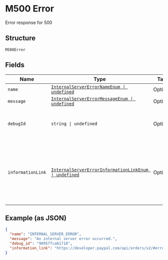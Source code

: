 
# M500 Error

Error response for 500

## Structure

`M500Error`

## Fields

| Name | Type | Tags | Description |
|  --- | --- | --- | --- |
| `name` | [`InternalServerErrorNameEnum \| undefined`](../../doc/models/internal-server-error-name-enum.md) | Optional | - |
| `message` | [`InternalServerErrorMessageEnum \| undefined`](../../doc/models/internal-server-error-message-enum.md) | Optional | - |
| `debugId` | `string \| undefined` | Optional | The PayPal internal ID. Used for correlation purposes. |
| `informationLink` | [`InternalServerErrorInformationLinkEnum \| undefined`](../../doc/models/internal-server-error-information-link-enum.md) | Optional | The information link, or URI, that shows detailed information about this error for the developer. |

## Example (as JSON)

```json
{
  "name": "INTERNAL_SERVER_ERROR",
  "message": "An internal server error occurred.",
  "debug_id": "90957fca61718",
  "information_link": "https://developer.paypal.com/api/orders/v2/#error-INTERNAL_SERVER_ERROR"
}
```

